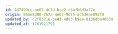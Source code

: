 ```yaml
---
id: 4d7499cc-ae07-4c7d-bce2-c6afb6d3a72e
origin: 86ae8d80-767a-4e67-9d75-ac53eae892f0
updated_by: c2f8321e-be41-4d83-b9ee-8136dba46b39
updated_at: 1761921798
---
```

